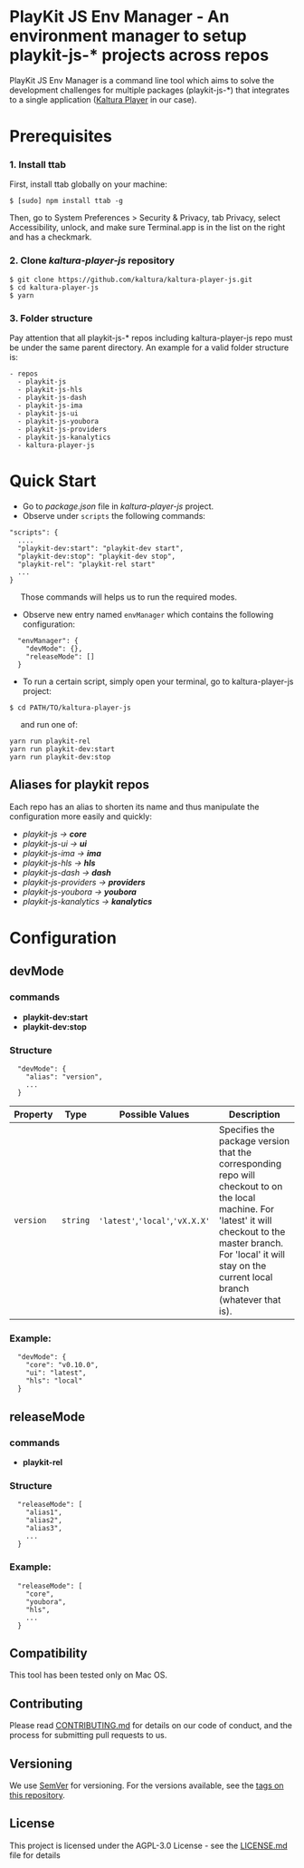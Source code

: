 # PlayKit JS Env Manager - An environment manager to setup playkit-js-* projects across repos

PlayKit JS Env Manager is a command line tool which aims to solve the development 
challenges for multiple packages (playkit-js-*) that 
integrates to a single application ([Kaltura Player] in our case).

[Kaltura Player]: https://github.com/kaltura/kaltura-player-js

# Prerequisites

### 1. Install ttab 
First, install ttab globally on your machine: 
```
$ [sudo] npm install ttab -g
```
Then, go to System Preferences > Security & Privacy, tab Privacy, 
select Accessibility, unlock, and make sure Terminal.app is in the list on the 
right and has a checkmark.

### 2. Clone _kaltura-player-js_ repository
```
$ git clone https://github.com/kaltura/kaltura-player-js.git
$ cd kaltura-player-js
$ yarn
```

### 3. Folder structure
Pay attention that all playkit-js-* repos including kaltura-player-js repo must be under the same parent directory.
An example for a valid folder structure is:
```
- repos
  - playkit-js
  - playkit-js-hls
  - playkit-js-dash
  - playkit-js-ima
  - playkit-js-ui
  - playkit-js-youbora
  - playkit-js-providers
  - playkit-js-kanalytics
  - kaltura-player-js
```
# Quick Start
* Go to _package.json_ file in _kaltura-player-js_ project.
* Observe under `scripts` the following commands:
````
"scripts": {
  ....
  "playkit-dev:start": "playkit-dev start",
  "playkit-dev:stop": "playkit-dev stop",
  "playkit-rel": "playkit-rel start"
  ...
}
````
&nbsp;&nbsp;&nbsp;&nbsp;&nbsp;Those commands will helps us to run the required modes.
* Observe new entry named `envManager` which contains the following configuration:

```
  "envManager": {
    "devMode": {},
    "releaseMode": []
  }
```
* To run a certain script, simply open your terminal, go to kaltura-player-js project:
```
$ cd PATH/TO/kaltura-player-js
```
&nbsp;&nbsp;&nbsp;&nbsp;&nbsp;and run one of:
  ```
  yarn run playkit-rel
  yarn run playkit-dev:start
  yarn run playkit-dev:stop
  ```
## Aliases for playkit repos
Each repo has an alias to shorten its name and thus manipulate the configuration more easily and quickly:
* _playkit-js -> **core**_
* _playkit-js-ui -> **ui**_
* _playkit-js-ima -> **ima**_
* _playkit-js-hls -> **hls**_
* _playkit-js-dash -> **dash**_
* _playkit-js-providers -> **providers**_
* _playkit-js-youbora -> **youbora**_
* _playkit-js-kanalytics -> **kanalytics**_

# Configuration 

## devMode

### commands
* **playkit-dev:start**
* **playkit-dev:stop**


### Structure
```
  "devMode": {
    "alias": "version",
    ...
  }
```

|     Property         	| Type    	| Possible Values| Description                                                                                                                                                                                	|
|----------------------	|---------	|-------	|-----------------------------------------------------------------------------------------------------------------------------------------------------------------------------------------	|
| ```version```         | ```string```|  ```'latest'```,```'local'```,```'vX.X.X'```   |Specifies the package version that the corresponding repo will checkout to on the local machine. For 'latest' it will checkout to the master branch. For 'local' it will stay on the current local branch (whatever that is).                                                                                                                                         	|


### Example:
```
  "devMode": {
    "core": "v0.10.0",
    "ui": "latest",
    "hls": "local"
  }
```

## releaseMode

### commands
* **playkit-rel**

### Structure
```
  "releaseMode": [
    "alias1",
    "alias2",
    "alias3",
    ...
  }
 ```
### Example:
```
  "releaseMode": [
    "core",
    "youbora",
    "hls",
    ...
  }
 ``` 
 
## Compatibility

This tool has been tested only on Mac OS.

## Contributing

Please read [CONTRIBUTING.md](https://gist.github.com/PurpleBooth/b24679402957c63ec426) for details on our code of conduct, and the process for submitting pull requests to us.

## Versioning

We use [SemVer](http://semver.org/) for versioning. For the versions available, see the [tags on this repository](https://github.com/kaltura/playkit-js-ima/tags). 

## License

This project is licensed under the AGPL-3.0 License - see the [LICENSE.md](LICENSE.md) file for details
